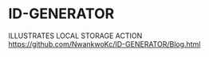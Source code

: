 # ID-GENERATOR
ILLUSTRATES LOCAL STORAGE ACTION
https://github.com/NwankwoKc/ID-GENERATOR/Blog.html
